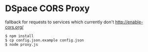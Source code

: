 # DSpace CORS Proxy

fallback for requests to services which currently don't
http://enable-cors.org/

    $ npm install
    $ cp config.json.example config.json
    $ node proxy.js

